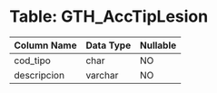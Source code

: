 # Table: GTH_AccTipLesion

| Column Name | Data Type | Nullable |
|-------------|-----------|----------|
| cod_tipo | char | NO |
| descripcion | varchar | NO |
